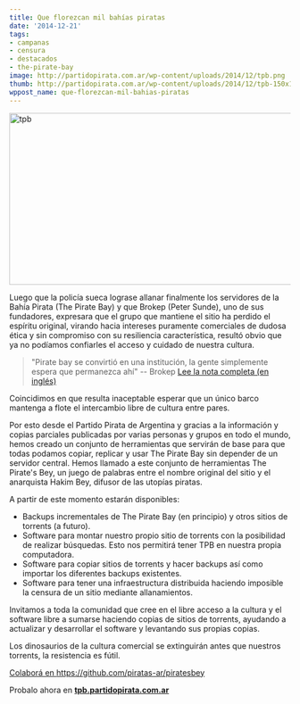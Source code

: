```yaml
---
title: Que florezcan mil bahías piratas
date: '2014-12-21'
tags:
- campanas
- censura
- destacados
- the-pirate-bay
image: http://partidopirata.com.ar/wp-content/uploads/2014/12/tpb.png
thumb: http://partidopirata.com.ar/wp-content/uploads/2014/12/tpb-150x150.png
wppost_name: que-florezcan-mil-bahias-piratas
---
```


<a href="http://partidopirata.com.ar/wp-content/uploads/2014/12/tpb.png"><img class="aligncenter wp-image-9586 size-large" src="http://partidopirata.com.ar/wp-content/uploads/2014/12/tpb-1024x509.png" alt="tpb" width="620" height="308" /></a>

Luego que la policía sueca lograse allanar finalmente los servidores de la Bahía Pirata (The Pirate Bay) y que Brokep (Peter Sunde), uno de sus fundadores, expresara que el grupo que mantiene el sitio ha perdido el espíritu original, virando hacia intereses puramente comerciales de dudosa ética y sin compromiso con su resiliencia característica, resultó obvio que ya no podíamos confiarles el acceso y cuidado de nuestra cultura.
<blockquote>"Pirate bay se convirtió en una institución, la gente simplemente espera que permanezca ahí" -- Brokep <a href=" http://blog.brokep.com/2014/12/09/the-pirate-bay-down-forever/" target="_blank">Lee la nota completa (en inglés)</a></blockquote>
Coincidimos en que resulta inaceptable esperar que un único barco mantenga a flote el intercambio libre de cultura entre pares.

Por esto desde el Partido Pirata de Argentina y gracias a la información y copias parciales publicadas por varias personas y grupos en todo el mundo, hemos creado un conjunto de herramientas que servirán de base para que todas podamos copiar, replicar y usar The Pirate Bay sin depender de un servidor central. Hemos llamado a este conjunto de herramientas The Pirate's Bey, un juego de palabras entre el nombre original del sitio y el anarquista Hakim Bey, difusor de las utopías piratas.

A partir de este momento estarán disponibles:
<ul>
	<li>Backups incrementales de The Pirate Bay (en principio) y otros sitios de torrents (a futuro).</li>
	<li>Software para montar nuestro propio sitio de torrents con la posibilidad de realizar búsquedas. Esto nos permitirá tener TPB en nuestra propia computadora.</li>
	<li>Software para copiar sitios de torrents y hacer backups así como importar los diferentes backups existentes.</li>
	<li>Software para tener una infraestructura distribuida haciendo imposible la censura de un sitio mediante allanamientos.</li>
</ul>
Invitamos a toda la comunidad que cree en el libre acceso a la cultura y el software libre a sumarse haciendo copias de sitios de torrents, ayudando a actualizar y desarrollar el software y levantando sus propias copias.

Los dinosaurios de la cultura comercial se extinguirán antes que nuestros torrents, la resistencia es fútil.

<a href="https://github.com/piratas-ar/piratesbey" target="_blank">Colaborá en https://github.com/piratas-ar/piratesbey</a>

Probalo ahora en <strong><a href="http://tpb.partidopirata.com.ar" target="_blank">tpb.partidopirata.com.ar</a></strong>
